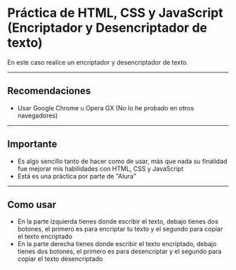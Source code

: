 # Práctica de HTML, CSS y JavaScript (Encriptador y Desencriptador de texto)
En este caso realice un encriptador y desencriptador de texto.

---

## Recomendaciones
- Usar Google Chrome u Opera GX (No lo he probado en otros navegadores)

---

## Importante
- Es algo sencillo tanto de hacer como de usar, más que nada su finalidad fue mejorar mis habilidades con HTML, CSS y JavaScript
- Está es una práctica por parte de "Alura"

---

## Como usar
- En la parte izquierda tienes donde escribir el texto, debajo tienes dos botones, el primero es para encriptar tu texto y el segundo para copiar el texto encriptado
- En la parte derecha tienes donde escribir el texto encriptado, debajo tienes dos botones, el primero es para desencriptar y el segundo para copiar el texto desencriptado
